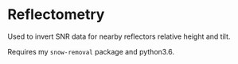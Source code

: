 # Reflectometry
Used to invert SNR data for nearby reflectors relative height and tilt.

Requires my `snow-removal` package and python3.6.
